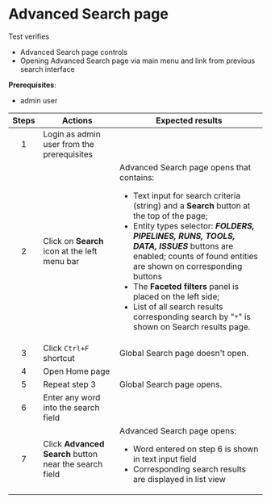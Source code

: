 # Advanced Search page

Test verifies
- Advanced Search page controls
- Opening Advanced Search page via main menu and link from previous search interface


**Prerequisites**:

- admin user

| Steps | Actions | Expected results |
| :---: | --- | --- |
| 1 | Login as admin user from the prerequisites | |
| 2 | Click on **Search** icon at the left menu bar | Advanced Search page opens that contains: <ul><li> Text input for search criteria (string) and a **Search** button at the top of the page; </li><li> Entity types selector: ***FOLDERS, PIPELINES, RUNS, TOOLS, DATA, ISSUES*** buttons are enabled; counts of found  entities are shown on corresponding buttons </li><li> The **Faceted filters** panel is placed on the left side; </li><li> List of all search results corresponding search by "`*`" is shown on Search results page.</li></ul>|
| 3 | Click `Ctrl+F` shortcut | Global Search page doesn't open. |
| 4 | Open Home page | |
| 5 | Repeat step 3 | Global Search page opens. |
| 6 | Enter any word into the search field | |
| 7 | Click **Advanced Search** button near the search field | Advanced Search page opens:<ul><li> Word entered on step 6 is shown in text input field </li><li> Corresponding search results are displayed in list view </li></ul>|